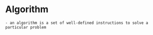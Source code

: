 # Algorithm
    - an algorithm is a set of well-defined instructions to solve a particular problem

